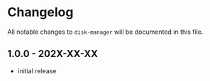 # Changelog

All notable changes to `disk-manager` will be documented in this file.

## 1.0.0 - 202X-XX-XX

- initial release
